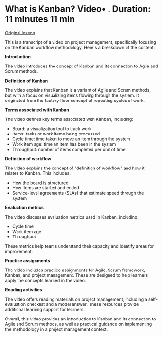 # What is Kanban? Video• . Duration: 11 minutes 11 min

[Original lesson](https://www.coursera.org/learn/uol-web-development/lecture/cSomK/what-is-kanban)

This is a transcript of a video on project management, specifically focusing on the Kanban workflow methodology. Here's a breakdown of the content:

**Introduction**

The video introduces the concept of Kanban and its connection to Agile and Scrum methods.

**Definition of Kanban**

The video explains that Kanban is a variant of Agile and Scrum methods, but with a focus on visualizing items flowing through the system. It originated from the factory floor concept of repeating cycles of work.

**Terms associated with Kanban**

The video defines key terms associated with Kanban, including:

* Board: a visualization tool to track work
* Items: tasks or work items being processed
* Cycle time: time taken to move an item through the system
* Work item age: time an item has been in the system
* Throughput: number of items completed per unit of time

**Definition of workflow**

The video explains the concept of "definition of workflow" and how it relates to Kanban. This includes:

* How the board is structured
* How items are started and ended
* Service-level agreements (SLAs) that estimate speed through the system

**Evaluation metrics**

The video discusses evaluation metrics used in Kanban, including:

* Cycle time
* Work item age
* Throughput

These metrics help teams understand their capacity and identify areas for improvement.

**Practice assignments**

The video includes practice assignments for Agile, Scrum framework, Kanban, and project management. These are designed to help learners apply the concepts learned in the video.

**Reading activities**

The video offers reading materials on project management, including a self-evaluation checklist and a model answer. These resources provide additional learning support for learners.

Overall, this video provides an introduction to Kanban and its connection to Agile and Scrum methods, as well as practical guidance on implementing the methodology in a project management context.

